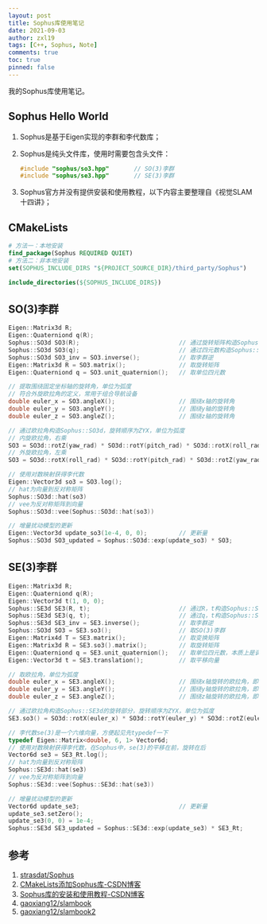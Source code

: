 ```yaml
---
layout: post
title: Sophus库使用笔记
date: 2021-09-03
author: zxl19
tags: [C++, Sophus, Note]
comments: true
toc: true
pinned: false
---
```


我的Sophus库使用笔记。

<!-- more -->

## Sophus Hello World

1. Sophus是基于Eigen实现的李群和李代数库；
2. Sophus是纯头文件库，使用时需要包含头文件：

    ```cpp
    #include "sophus/so3.hpp"       // SO(3)李群
    #include "sophus/se3.hpp"       // SE(3)李群
    ```

3. Sophus官方并没有提供安装和使用教程，以下内容主要整理自《视觉SLAM十四讲》；

## CMakeLists

```cmake
# 方法一：本地安装
find_package(Sophus REQUIRED QUIET)
# 方法二：非本地安装
set(SOPHUS_INCLUDE_DIRS "${PROJECT_SOURCE_DIR}/third_party/Sophus")

include_directories(${SOPHUS_INCLUDE_DIRS})
```

## SO(3)李群

```cpp
Eigen::Matrix3d R;
Eigen::Quaterniond q(R);
Sophus::SO3d SO3(R);                            // 通过旋转矩阵构造Sophus::SO3d
Sophus::SO3d SO3(q);                            // 通过四元数构造Sophus::SO3d
Sophus::SO3d SO3_inv = SO3.inverse();           // 取李群逆
Eigen::Matrix3d R = SO3.matrix();               // 取旋转矩阵
Eigen::Quaterniond q = SO3.unit_quaternion();   // 取单位四元数

// 提取围绕固定坐标轴的旋转角，单位为弧度
// 符合外旋欧拉角的定义，常用于组合导航设备
double euler_x = SO3.angleX();                  // 围绕x轴的旋转角
double euler_y = SO3.angleY();                  // 围绕y轴的旋转角
double euler_z = SO3.angleZ();                  // 围绕z轴的旋转角

// 通过欧拉角构造Sophus::SO3d，旋转顺序为ZYX，单位为弧度
// 内旋欧拉角，右乘
SO3 = SO3d::rotZ(yaw_rad) * SO3d::rotY(pitch_rad) * SO3d::rotX(roll_rad);
// 外旋欧拉角，左乘
SO3 = SO3d::rotX(roll_rad) * SO3d::rotY(pitch_rad) * SO3d::rotZ(yaw_rad);

// 使用对数映射获得李代数
Eigen::Vector3d so3 = SO3.log();
// hat为向量到反对称矩阵
Sophus::SO3d::hat(so3)
// vee为反对称矩阵到向量
Sophus::SO3d::vee(Sophus::SO3d::hat(so3))

// 增量扰动模型的更新
Eigen::Vector3d update_so3(1e-4, 0, 0);         // 更新量
Sophus::SO3d SO3_updated = Sophus::SO3d::exp(update_so3) * SO3;
```

## SE(3)李群

```cpp
Eigen::Matrix3d R;
Eigen::Quaterniond q(R);
Eigen::Vector3d t(1, 0, 0);
Sophus::SE3d SE3(R, t);                         // 通过R，t构造Sophus::SE3d
Sophus::SE3d SE3(q, t);                         // 通过q，t构造Sophus::SE3d
Sophus::SE3d SE3_inv = SE3.inverse();           // 取李群逆
Sophus::SO3d SO3 = SE3.so3();                   // 取SO(3)李群
Eigen::Matrix4d T = SE3.matrix();               // 取变换矩阵
Eigen::Matrix3d R = SE3.so3().matrix();         // 取旋转矩阵
Eigen::Quaterniond q = SE3.unit_quaternion();   // 取单位四元数，本质上是调用this->so3().unit_quaternion()
Eigen::Vector3d t = SE3.translation();          // 取平移向量

// 取欧拉角，单位为弧度
double euler_x = SE3.angleX();                  // 围绕x轴旋转的欧拉角，即滚转角（roll），本质上是调用this->so3().angleX()
double euler_y = SE3.angleY();                  // 围绕y轴旋转的欧拉角，即俯仰角（pitch），本质上是调用this->so3().angleY()
double euler_z = SE3.angleZ();                  // 围绕z轴旋转的欧拉角，即偏航角（yaw），本质上是调用this->so3().angleZ()

// 通过欧拉角构造Sophus::SE3d的旋转部分，旋转顺序为ZYX，单位为弧度
SE3.so3() = SO3d::rotX(euler_x) * SO3d::rotY(euler_y) * SO3d::rotZ(euler_z);

// 李代数se(3)是一个六维向量，方便起见先typedef一下
typedef Eigen::Matrix<double, 6, 1> Vector6d;
// 使用对数映射获得李代数，在Sophus中，se(3)的平移在前，旋转在后
Vector6d se3 = SE3_Rt.log();
// hat为向量到反对称矩阵
Sophus::SE3d::hat(se3)
// vee为反对称矩阵到向量
Sophus::SE3d::vee(Sophus::SE3d::hat(se3))

// 增量扰动模型的更新
Vector6d update_se3;                            // 更新量
update_se3.setZero();
update_se3(0, 0) = 1e-4;
Sophus::SE3d SE3_updated = Sophus::SE3d::exp(update_se3) * SE3_Rt;
```

## 参考

1. [strasdat/Sophus](https://github.com/strasdat/Sophus)
2. [CMakeLists添加Sophus库-CSDN博客](https://blog.csdn.net/weixin_38213410/article/details/98114423)
3. [Sophus库的安装和使用教程-CSDN博客](https://blog.csdn.net/u011092188/article/details/77833022)
4. [gaoxiang12/slambook](https://github.com/gaoxiang12/slambook)
5. [gaoxiang12/slambook2](https://github.com/gaoxiang12/slambook2)

